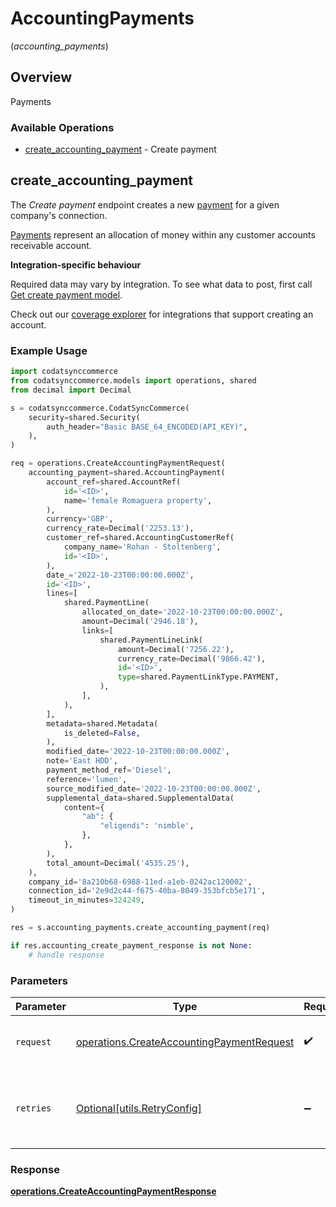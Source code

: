 # AccountingPayments
(*accounting_payments*)

## Overview

Payments

### Available Operations

* [create_accounting_payment](#create_accounting_payment) - Create payment

## create_accounting_payment

The *Create payment* endpoint creates a new [payment](https://docs.codat.io/accounting-api#/schemas/Payment) for a given company's connection.

[Payments](https://docs.codat.io/accounting-api#/schemas/Payment) represent an allocation of money within any customer accounts receivable account.

**Integration-specific behaviour**

Required data may vary by integration. To see what data to post, first call [Get create payment model](https://docs.codat.io/accounting-api#/operations/get-create-payments-model).

Check out our [coverage explorer](https://knowledge.codat.io/supported-features/accounting?view=tab-by-data-type&dataType=payments) for integrations that support creating an account.


### Example Usage

```python
import codatsynccommerce
from codatsynccommerce.models import operations, shared
from decimal import Decimal

s = codatsynccommerce.CodatSyncCommerce(
    security=shared.Security(
        auth_header="Basic BASE_64_ENCODED(API_KEY)",
    ),
)

req = operations.CreateAccountingPaymentRequest(
    accounting_payment=shared.AccountingPayment(
        account_ref=shared.AccountRef(
            id='<ID>',
            name='female Romaguera property',
        ),
        currency='GBP',
        currency_rate=Decimal('2253.13'),
        customer_ref=shared.AccountingCustomerRef(
            company_name='Rohan - Stoltenberg',
            id='<ID>',
        ),
        date_='2022-10-23T00:00:00.000Z',
        id='<ID>',
        lines=[
            shared.PaymentLine(
                allocated_on_date='2022-10-23T00:00:00.000Z',
                amount=Decimal('2946.18'),
                links=[
                    shared.PaymentLineLink(
                        amount=Decimal('7256.22'),
                        currency_rate=Decimal('9866.42'),
                        id='<ID>',
                        type=shared.PaymentLinkType.PAYMENT,
                    ),
                ],
            ),
        ],
        metadata=shared.Metadata(
            is_deleted=False,
        ),
        modified_date='2022-10-23T00:00:00.000Z',
        note='East HDD',
        payment_method_ref='Diesel',
        reference='lumen',
        source_modified_date='2022-10-23T00:00:00.000Z',
        supplemental_data=shared.SupplementalData(
            content={
                "ab": {
                    "eligendi": 'nimble',
                },
            },
        ),
        total_amount=Decimal('4535.25'),
    ),
    company_id='8a210b68-6988-11ed-a1eb-0242ac120002',
    connection_id='2e9d2c44-f675-40ba-8049-353bfcb5e171',
    timeout_in_minutes=324249,
)

res = s.accounting_payments.create_accounting_payment(req)

if res.accounting_create_payment_response is not None:
    # handle response
```

### Parameters

| Parameter                                                                                              | Type                                                                                                   | Required                                                                                               | Description                                                                                            |
| ------------------------------------------------------------------------------------------------------ | ------------------------------------------------------------------------------------------------------ | ------------------------------------------------------------------------------------------------------ | ------------------------------------------------------------------------------------------------------ |
| `request`                                                                                              | [operations.CreateAccountingPaymentRequest](../../models/operations/createaccountingpaymentrequest.md) | :heavy_check_mark:                                                                                     | The request object to use for the request.                                                             |
| `retries`                                                                                              | [Optional[utils.RetryConfig]](../../models/utils/retryconfig.md)                                       | :heavy_minus_sign:                                                                                     | Configuration to override the default retry behavior of the client.                                    |


### Response

**[operations.CreateAccountingPaymentResponse](../../models/operations/createaccountingpaymentresponse.md)**

